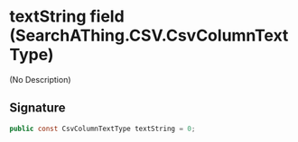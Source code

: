 # textString field (SearchAThing.CSV.CsvColumnTextType)
(No Description)

## Signature
```csharp
public const CsvColumnTextType textString = 0;
```
